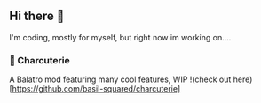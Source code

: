 ## Hi there 👋
I'm coding, mostly for myself, but right now im working on....

### 🧀 Charcuterie
A Balatro mod featuring many cool features, WIP
!(check out here)[https://github.com/basil-squared/charcuterie]

<!--
**basil-squared/basil-squared** is a ✨ _special_ ✨ repository because its `README.md` (this file) appears on your GitHub profile.

Here are some ideas to get you started:

- 🔭 I’m currently working on ...
- 🌱 I’m currently learning ...
- 👯 I’m looking to collaborate on ...
- 🤔 I’m looking for help with ...
- 💬 Ask me about ...
- 📫 How to reach me: ...
- 😄 Pronouns: ...
- ⚡ Fun fact: ...
-->
